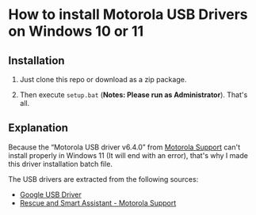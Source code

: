 # How to install Motorola USB Drivers on Windows 10 or 11

## Installation

1. Just clone this repo or download as a zip package.

2. Then execute `setup.bat` (**Notes: Please run as Administrator**). That's all.

## Explanation

Because the “Motorola USB driver v6.4.0” from [Motorola Support](https://en-gb.support.motorola.com/app/usb-drivers) can't install properly in Windows 11 (It will end with an error), that's why I made this driver installation batch file.

The USB drivers are extracted from the following sources:

* [Google USB Driver](https://developer.android.com/studio/run/win-usb)
* [Rescue and Smart Assistant - Motorola Support](https://en-gb.support.motorola.com/app/answers/detail/a_id/158726)

